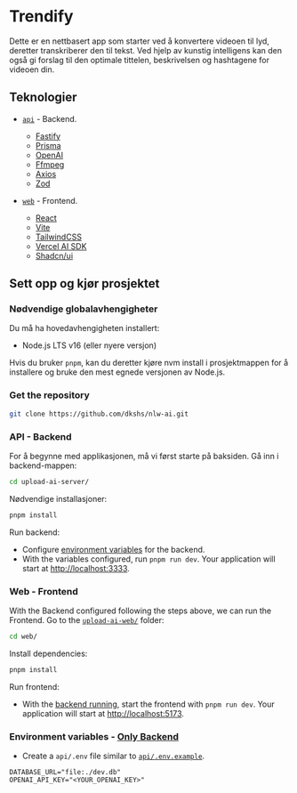 # Trendify

Dette er en nettbasert app som starter ved å konvertere videoen til lyd, deretter transkriberer den til tekst. Ved hjelp av kunstig intelligens kan den også gi forslag til den optimale tittelen, beskrivelsen og hashtagene for videoen din.

## Teknologier

- [`api`](/api/) - Backend.
  - [Fastify](https://fastify.dev/)
  - [Prisma](https://www.prisma.io/)
  - [OpenAI](https://openai.com/)
  - [Ffmpeg](https://ffmpeg.org)
  - [Axios](https://axios-http.com/)
  - [Zod](https://zod.dev/)
 
- [`web`](/web/) - Frontend.
  - [React](https://react.dev/) 
  - [Vite](https://vitejs.dev/)
  - [TailwindCSS](https://tailwindcss.com/)
  - [Vercel AI SDK](https://github.com/vercel/ai/)
  - [Shadcn/ui](https://ui.shadcn.com)

## Sett opp og kjør prosjektet

### Nødvendige globalavhengigheter

Du må ha hovedavhengigheten installert:

- Node.js LTS v16 (eller nyere versjon)

Hvis du bruker `pnpm`, kan du deretter kjøre nvm install i prosjektmappen for å installere og bruke den mest egnede versjonen av Node.js.

### Get the repository

```bash
git clone https://github.com/dkshs/nlw-ai.git
```

### API - Backend

For å begynne med applikasjonen, må vi først starte på baksiden. Gå inn i backend-mappen:

```bash
cd upload-ai-server/
```

Nødvendige installasjoner:

```bash
pnpm install
```

Run backend:

- Configure [environment variables](#environment-variables---only-backend) for the backend.
- With the variables configured, run `pnpm run dev`. Your application will start at <http://localhost:3333>.

### Web - Frontend

With the Backend configured following the steps above, we can run the Frontend. Go to the [`upload-ai-web/`](/upload-ai-web/) folder:

```bash
cd web/
```

Install dependencies:

```bash
pnpm install
```

Run frontend:

- With the [backend running](#api---backend), start the frontend with `pnpm run dev`. Your application will start at <http://localhost:5173>.

### Environment variables - [Only Backend](#api---backend)

- Create a `api/.env` file similar to [`api/.env.example`](./api/.env.example).

```env
DATABASE_URL="file:./dev.db"
OPENAI_API_KEY="<YOUR_OPENAI_KEY>"
```
